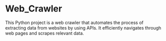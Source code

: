# Web_Crawler
This Python project is a web crawler that automates the process of extracting data from websites by using APIs. It efficiently navigates through web pages and scrapes relevant data.
